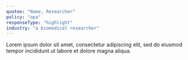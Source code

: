 ```yaml
---
quotee: "Name, Researcher"
policy: "opa"
responseType: "highlight"
industry: "a biomedical researcher"
---
```


Lorem ipsum dolor sit amet, consectetur adipiscing elit, sed do eiusmod tempor incididunt ut labore et dolore magna aliqua.
